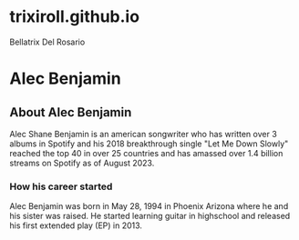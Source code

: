# trixiroll.github.io
Bellatrix Del Rosario
# Alec Benjamin
## About Alec Benjamin 
Alec Shane Benjamin is an american songwriter who has written over 3 albums in Spotify and his 2018 breakthrough single "Let Me Down Slowly" reached the top 40 in over 25 countries and has amassed over 1.4 billion streams on Spotify as of August 2023.
### How his career started
Alec Benjamin was born in May 28, 1994 in Phoenix Arizona where he and his sister was raised. He started learning guitar in highschool and released his first extended play (EP) in 2013.
###
